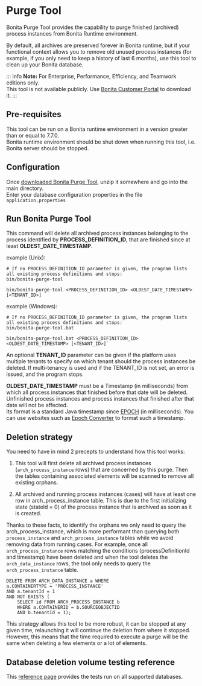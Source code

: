 # Purge Tool

Bonita Purge Tool provides the capability to purge finished (archived) process instances from Bonita Runtime environment.

By default, all archives are preserved forever in Bonita runtime, but if your functional context allows you to remove old unused process instances
(for example, if you only need to keep a history of last 6 months), use this tool to clean up your Bonita database.

::: info
**Note:** For Enterprise, Performance, Efficiency, and Teamwork editions only.  
This tool is not available publicly. Use [Bonita Customer Portal](https://customer.bonitasoft.com/download/request) to download it.
:::

## Pre-requisites

This tool can be run on a Bonita runtime environment in a version greater than or equal to 7.7.0.  
Bonita runtime environment should be shut down when running this tool, i.e. Bonita server should be stopped.


## Configuration

Once [downloaded Bonita Purge Tool](https://customer.bonitasoft.com/download/request), unzip it somewhere and go into the main directory.  
Enter your database configuration properties in the file `application.properties`


## Run Bonita Purge Tool

This command will delete all archived process instances belonging to the process identified by **PROCESS_DEFINITION_ID**,
that are finished since at least **OLDEST_DATE_TIMESTAMP**.


example (Unix):

```shell
# If no PROCESS_DEFINITION_ID parameter is given, the program lists all existing process definitions and stops:
bin/bonita-purge-tool

bin/bonita-purge-tool <PROCESS_DEFINITION_ID> <OLDEST_DATE_TIMESTAMP> [<TENANT_ID>]
```

example (Windows):

```shell
# If no PROCESS_DEFINITION_ID parameter is given, the program lists all existing process definitions and stops:
bin/bonita-purge-tool.bat

bin/bonita-purge-tool.bat <PROCESS_DEFINITION_ID> <OLDEST_DATE_TIMESTAMP> [<TENANT_ID>]`
```

An optional **TENANT_ID** parameter can be given if the platform uses multiple tenants to specify on which tenant should the process instances be deleted.
If multi-tenancy is used and if the TENANT_ID is not set, an error is issued, and the program stops.

**OLDEST_DATE_TIMESTAMP** must be a Timestamp (in milliseconds) from which all process instances that finished before that date will be deleted.  
Unfinished process instances and process instances that finished after that date will not be affected.  
Its format is a standard Java timestamp since [EPOCH](https://docs.oracle.com/en/java/javase/11/docs/api/java.base/java/time/Instant.html#EPOCH) (in milliseconds).
You can use websites such as [Epoch Converter](https://www.epochconverter.com/) to format such a timestamp.


## Deletion strategy

You need to have in mind 2 precepts to understand how this tool works:

1) This tool will first delete all archived process instances (`arch_process_instance` rows) that are concerned by this purge.
   Then the tables containing associated elements will be scanned to remove all existing orphans.

2) All archived and running process instances (cases) will have at least one row in arch_process_instance table.
   This is due to the first initializing state (stateId = 0) of the process instance that is archived as soon as it is created.

Thanks to these facts, to identify the orphans we only need to query the arch_process_instance, which is more performant than querying
both `process_instance` and `arch_process_instance` tables while we avoid removing data from running cases.
For example, once all `arch_process_instance` rows matching the conditions (processDefinitionId and timestamp) have been deleted
and when the tool deletes the `arch_data_instance` rows, the tool only needs to query the `arch_process_instance` table.

    DELETE FROM ARCH_DATA_INSTANCE a WHERE
    a.CONTAINERTYPE = 'PROCESS_INSTANCE'
    AND a.tenantId = 1
    AND NOT EXISTS (
        SELECT id FROM ARCH_PROCESS_INSTANCE b
        WHERE a.CONTAINERID = b.SOURCEOBJECTID
        AND b.tenantId = 1);

This strategy allows this tool to be more robust, it can be stopped at any given time, relaunching it will continue the deletion from where it stopped.
However, this means that the time required to execute a purge will be the same when deleting a few elements or a lot of elements.


## Database deletion volume testing reference

This [reference page](purge-tool-deletion-volume-testing.md) provides the tests run on all supported databases.
